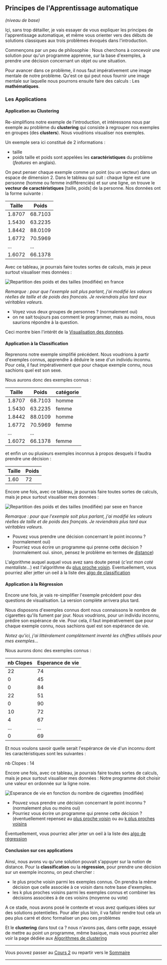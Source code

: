 ## Principes de l'Apprentissage automatique
*(niveau de base)*

Içi, sans trop détailler, je vais essayer de vous expliquer les principes de
l'apprentissage automatique, et même vous orienter vers des débuts de solutions
classiques aux trois problèmes évoqués dans l'introduction.

Commençons par un peu de philosophie : Nous cherchons  à concevoir une solution
pour qu'un programme apprenne, sur la base d'exemples, à prendre une décision
concernant un objet ou une situation.

Pour avancer dans ce problème, il nous faut impérativement une image mentale
de notre problème. Qu'est ce qui peut nous fournir une image mentale sur laquelle
nous pourrons ensuite faire des calculs : Les **mathématiques**.

### Les Applications

#### Application au Clustering

Re-simplifions notre exemple de l'introduction, et intéressons nous par exemple
au problème du **clustering** qui consiste à regrouper nos exemples en
groupes (des **clusters**). Nous voudrions visualiser nos exemples.

Un exemple sera ici constitué de 2 informations :
- taille
- poids
taille et poids sont appelées les **caractéristiques** du problème (*features* en anglais).

On peut penser chaque exemple comme un point (ou un vecteur) dans un espace de
dimension 2.
Dans le tableau qui suit : chaque ligne est une personne (homme ou femme indifférenciés) et sur une ligne, on trouve le **vecteur de caractéristiques**
[taille, poids] de la personne. Nos données ont la forme suivante :

Taille | Poids
------ | -----
1.8707 |  68.7103
1.5430 |  63.2235
1.8442 |  88.0109
1.6772 |  70.5969
...    |  ...
1.6072 |  66.1378

Avec ce tableau, je pourrais faire toutes sortes de calculs, mais je peux surtout
visualiser mes données :

![Repartition des poids et des tailles (modifiée) en france](../Sources/taillePoidsCluster.png)

*Remarque : pour que l'exemple soit plus parlant, j'ai modifié les valeurs réelles
de taille et de poids des francais. Je reviendrais plus tard aux véritables
valeurs.*

- Voyez vous deux groupes de personnes ? (normalement oui)
- on ne sait toujours pas comment le programmer, mais au moins, nous saurions répondre à la question.

Ceci montre bien l'intérêt de la [Visualisation des données](HyperLinks/visualiseData.md).

#### Application à la Classification

Reprenons notre exemple simplifié précédent. Nous voudrions à partir d'exemples
connus, apprendre à déduire le sexe d'un individu inconnu. Pour cela, il faut impérativement que pour chaque exemple connu, nous sachions quel est son sexe.

Nous aurons donc des exemples connus :

Taille | Poids    | catégorie
------ | -----    | ---------
1.8707 |  68.7103 | homme
1.5430 |  63.2235 | femme
1.8442 |  88.0109 | homme
1.6772 |  70.5969 | femme
...    |  ...
1.6072 |  66.1378 | femme

et enfin un ou plusieurs exemples inconnus à propos desquels il faudra prendre
une décision :

Taille | Poids
------ | -----
1.60 |  72

Encore une fois, avec ce tableau, je pourrais faire toutes sortes de calculs, mais je peux surtout visualiser mes données :

![Repartition des poids et des tailles (modifiée) par sexe en france](../Sources/taillePoidsClassif.png)

*Remarque : pour que l'exemple soit plus parlant, j'ai modifié les valeurs réelles
de taille et de poids des français. Je reviendrais plus tard aux véritables
valeurs.*

- Pouvez vous prendre une décision concernant le point inconnu ? (normalement oui)
- Pourriez vous écrire un programme qui prenne cette décision ? (normalement oui. sinon, pensez le problème en termes de [distance](HyperLinks/distance.md))

L'algorithme auquel auquel vous avez sans doute pensé (*c'est mon coté mentaliste...*) est l'algorithme du [plus proche voisin](HyperLinks/ppv.md).
Eventuellement, vous pourriez aller jetter un oeil à la liste des [algo de classification](classification.md)

#### Application à la Régression

Encore une fois, je vais re-simplifier l'exemple précédent pour des questions
de visualisation. La version complète arrivera plus tard.

Nous disposons d'exemples connus dont nous connaissons le nombre de cigarettes
qu'ils fument par jour. Nous voudrions, pour un individu inconnu, prédire son espérance de vie. Pour cela, il faut impérativement que pour chaque exemple connu, nous sachions quel est son espérance de vie.

*Notez qu'ici, j'ai littéralement complètement inventé les chiffres utilisés
pour mes exemples...*

Nous aurons donc des exemples connus :

nb Clopes | Esperance de vie
------ | -----
22  | 74
0   | 45
0   | 84
22  | 51
0   | 90
10  | 72
4   | 67
... | ...
0   | 69

Et nous voulons savoir quelle serait l'espérance de vie d'un inconnu dont les caractéristiques sont les suivantes :

nb Clopes : 14

Encore une fois, avec ce tableau, je pourrais faire toutes sortes de calculs, mais je peux surtout visualiser mes données : Notre programme doit choisir une valeur en ordonnée sur la ligne noire.

![Esperance de vie en fonction du nombre de cigarettes (modifiée)](../Sources/clopesRegression.png)

- Pouvez vous prendre une décision concernant le point inconnu ? (normalement
  plus ou moins oui)
- Pourriez vous écrire un programme qui prenne cette décision ? (éventuellement
  repensez au [plus proche voisin](HyperLinks/ppv.md) ou au [k plus proches voisins](HyperLinks/kppv.md)

Éventuellement, vous pourriez aller jeter un oeil à la liste des [algo de régression](regression.md)

#### Conclusion sur ces applications

Ainsi, nous avons vu qu'une solution pouvait s'appuyer sur la notion de distance.
Pour la **classification** ou la **régression**, pour prendre une décision
sur un exemple inconnu, on peut chercher :

- le plus proche voisin parmi les exemples connus. On prendra la même décision
 que celle associée à ce voisin dans notre base d'exemples.
- les k plus proches voisins parmi les exemples connus et combiner les décisions associées à de ces voisins (moyenne ou vote)

A ce stade, nous avons posé le contexte et vous avez quelques idées sur des solutions potentielles. Pour aller plus loin, il va falloir rendre tout cela un peu plus carré et donc formaliser un peu ces problèmes

Et le **clustering** dans tout ca ? nous n'avons pas, dans cette page, essayé
de mettre au point un programme, même basique, mais vous pourriez aller voir la page dédiée aux [Algorithmes de clustering](HyperLinks/clustering.md)

___

Vous pouvez passer au [Cours 2](02_cours2.md) ou repartir vers le [Sommaire](99_sommaire.md)
___
